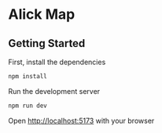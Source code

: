 # Alick Map

## Getting Started

First, install the dependencies

```bash
npm install
```

Run the development server

```bash
npm run dev
```

Open [http://localhost:5173](http://localhost:5173) with your browser
